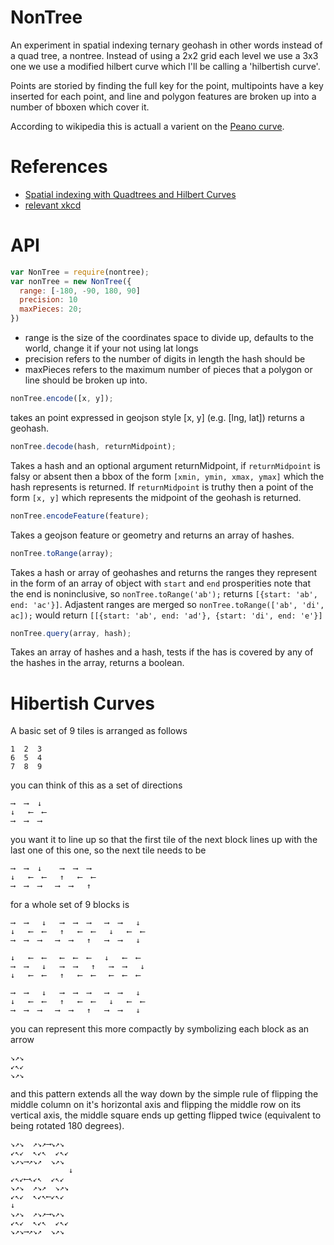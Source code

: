 NonTree
===

An experiment in spatial indexing ternary geohash in other words instead of a quad tree, a nontree.  Instead of using a 2x2 grid each level we use a 3x3 one we use a modified hilbert curve which I'll be calling a 'hilbertish curve'.

Points are storied by finding the full key for the point, multipoints have a key inserted for each point, and line and polygon features are broken up into a number of bboxen which cover it.

According to wikipedia this is actuall a varient on the [Peano curve](https://en.wikipedia.org/wiki/Peano_curve).

References 
===

- [Spatial indexing with Quadtrees and Hilbert Curves](http://blog.notdot.net/2009/11/Damn-Cool-Algorithms-Spatial-indexing-with-Quadtrees-and-Hilbert-Curves)
- [relevant xkcd](http://xkcd.com/195/)

API
===

```js
var NonTree = require(nontree);
var nonTree = new NonTree({
  range: [-180, -90, 180, 90]
  precision: 10
  maxPieces: 20;
})
```

- range is the size of the coordinates space to divide up, defaults to the world, change it if your not using lat longs
- precision refers to the number of digits in length the hash should be
- maxPieces refers to the maximum number of pieces that a polygon or line should be broken up into.

```js
nonTree.encode([x, y]);
```

takes an point expressed in geojson style [x, y] (e.g. [lng, lat]) returns a geohash.

```js
nonTree.decode(hash, returnMidpoint);
```

Takes a hash and an optional argument returnMidpoint, if `returnMidpoint` is falsy or absent then
 a bbox of the form `[xmin, ymin, xmax, ymax]` which the hash represents is returned. If `returnMidpoint` is truthy then a point of the form `[x, y]` which represents the midpoint of the geohash is returned.

 ```js
nonTree.encodeFeature(feature);
 ```

Takes a geojson feature or geometry and returns an array of hashes.

 ```js
nonTree.toRange(array);
 ```

Takes a hash or array of geohashes and returns the ranges they represent in the form of an array of object with `start` and `end` prosperities note that the end is noninclusive, so `nonTree.toRange('ab');` returns `[{start: 'ab', end: 'ac'}]`.  Adjastent ranges are merged so `nonTree.toRange(['ab', 'di', ac]);` would return `[[{start: 'ab', end: 'ad'}, {start: 'di', end: 'e'}]`



 ```js
nonTree.query(array, hash);
 ```

Takes an array of hashes and a hash, tests if the has is covered by any of the hashes in the array, returns a boolean.

 
Hibertish Curves
====

A basic set of 9 tiles is arranged as follows

```
1  2  3
6  5  4
7  8  9
```

you can think of this as a set of directions 

```
⟶  ⟶  ↓
↓   ⟵  ⟵
⟶  ⟶  ⟶
```

you want it to line up so that the first tile of the next block lines up with the last one of this one, so the next tile needs to be

```
⟶  ⟶  ↓    ⟶  ⟶  ⟶
↓   ⟵  ⟵   ↑   ⟵  ⟵
⟶  ⟶  ⟶   ⟶  ⟶   ↑
```
for a whole set of 9 blocks is 

```
⟶  ⟶   ↓   ⟶  ⟶  ⟶   ⟶  ⟶   ↓   
↓   ⟵  ⟵   ↑   ⟵  ⟵   ↓   ⟵  ⟵
⟶  ⟶  ⟶   ⟶  ⟶   ↑   ⟶  ⟶   ↓

↓   ⟵  ⟵   ⟵  ⟵  ⟵   ↓   ⟵  ⟵   
⟶  ⟶   ↓   ⟶  ⟶   ↑   ⟶  ⟶   ↓
↓   ⟵  ⟵   ↑   ⟵  ⟵   ⟵  ⟵  ⟵

⟶  ⟶   ↓   ⟶  ⟶  ⟶   ⟶  ⟶   ↓   
↓   ⟵  ⟵   ↑   ⟵  ⟵   ↓   ⟵  ⟵
⟶  ⟶  ⟶   ⟶  ⟶   ↑   ⟶  ⟶   ↓
```

you can represent this more compactly by symbolizing each block as an arrow

```
↘↗↘
↙↖↙
↘↗↘
```

and this pattern extends all the way down by the simple rule of flipping the middle column on it's horizontal axis and flipping the middle row on its vertical axis, the middle square ends up getting flipped twice (equivalent to being rotated 180 degrees).

```
↘↗↘  ↗↘↗⟶↘↗↘
↙↖↙  ↖↙↖  ↙↖↙
↘↗↘⟶↗↘↗  ↘↗↘
             ↓
↙↖↙⟵↖↙↖  ↙↖↙
↘↗↘  ↗↘↗  ↘↗↘
↙↖↙  ↖↙↖⟵↙↖↙
↓
↘↗↘  ↗↘↗⟶↘↗↘
↙↖↙  ↖↙↖  ↙↖↙
↘↗↘⟶↗↘↗  ↘↗↘
```

